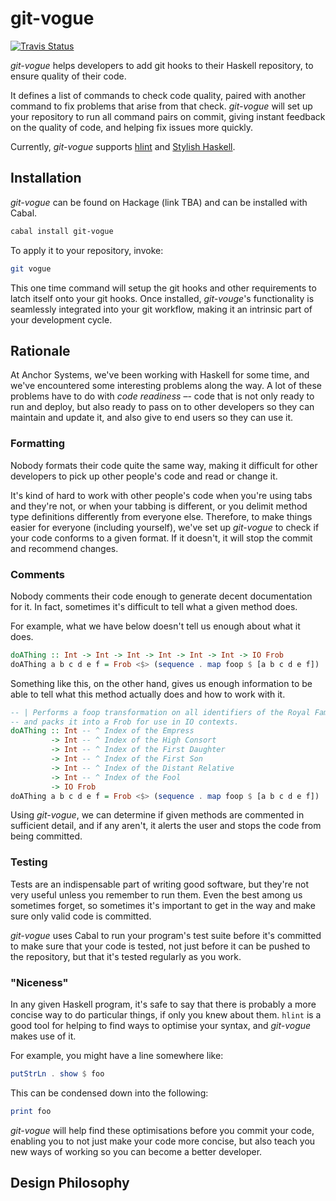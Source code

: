 git-vogue
=========

[![Travis Status](http://img.shields.io/travis/anchor/git-vogue.svg?style=flat)](https://travis-ci.org/anchor/git-vogue)

*git-vogue* helps developers to add git hooks to their Haskell repository, to ensure quality of their code.

It defines a list of commands to check code quality, paired with another command to fix problems that arise from that check. *git-vogue* will set up your repository to run all command pairs on commit, giving instant feedback on the quality of code, and helping fix issues more quickly.

Currently, *git-vogue* supports [hlint][1] and [Stylish Haskell][2].

[1]: http://hackage.haskell.org/package/hlint
[2]: https://hackage.haskell.org/package/stylish-haskell

Installation
------------

*git-vogue* can be found on Hackage (link TBA) and can be installed with Cabal.

```bash
cabal install git-vogue
```

To apply it to your repository, invoke:

```bash
git vogue
```

This one time command will setup the git hooks and other requirements to latch itself onto your git hooks. Once installed, *git-vouge*'s functionality is seamlessly integrated into your git workflow, making it an intrinsic part of your development cycle.

Rationale
---------

At Anchor Systems, we've been working with Haskell for some time, and we've encountered some interesting problems along the way. A lot of these problems have to do with *code readiness* –- code that is not only ready to run and deploy, but also ready to pass on to other developers so they can maintain and update it, and also give to end users so they can use it.

### Formatting

Nobody formats their code quite the same way, making it difficult for other developers to pick up other people's code and read or change it.

It's kind of hard to work with other people's code when you're using tabs and they're not, or when your tabbing is different, or you delimit method type definitions differently from everyone else. Therefore, to make things easier for everyone (including yourself), we've set up *git-vogue* to check if your code conforms to a given format. If it doesn't, it will stop the commit and recommend changes.

### Comments

Nobody comments their code enough to generate decent documentation for it. In fact, sometimes it's difficult to tell what a given method does.  

For example, what we have below doesn't tell us enough about what it does.

```haskell
doAThing :: Int -> Int -> Int -> Int -> Int -> Int -> IO Frob
doAThing a b c d e f = Frob <$> (sequence . map foop $ [a b c d e f])
```

Something like this, on the other hand, gives us enough information to be able to tell what this method actually does and how to work with it.

```haskell
-- | Performs a foop transformation on all identifiers of the Royal Family,
-- and packs it into a Frob for use in IO contexts.
doAThing :: Int -- ^ Index of the Empress
         -> Int -- ^ Index of the High Consort
         -> Int -- ^ Index of the First Daughter
         -> Int -- ^ Index of the First Son
         -> Int -- ^ Index of the Distant Relative
         -> Int -- ^ Index of the Fool
         -> IO Frob
doAThing a b c d e f = Frob <$> (sequence . map foop $ [a b c d e f])
```

Using *git-vogue*, we can determine if given methods are commented in sufficient detail, and if any aren't, it alerts the user and stops the code from being committed.

### Testing

Tests are an indispensable part of writing good software, but they're not very useful unless you remember to run them. Even the best among us sometimes forget, so sometimes it's important to get in the way and make sure only valid code is committed.

*git-vogue* uses Cabal to run your program's test suite before it's committed to make sure that your code is tested, not just before it can be pushed to the repository, but that it's tested regularly as you work.

### "Niceness"

In any given Haskell program, it's safe to say that there is probably a more concise way to do particular things, if only you knew about them.  `hlint` is a good tool for helping to find ways to optimise your syntax, and *git-vogue* makes use of it.

For example, you might have a line somewhere like:

```haskell
putStrLn . show $ foo
```

This can be condensed down into the following:

```haskell
print foo
```

*git-vogue* will help find these optimisations before you commit your code, enabling you to not just make your code more concise, but also teach you new ways of working so you can become a better developer.

Design Philosophy
-----------------




